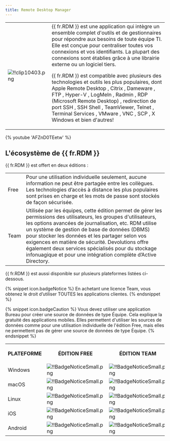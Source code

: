 ```yaml
---
title: Remote Desktop Manager
---
```

<table>
	<tr>
		<td>

![!!clip10403.png](/img/fr/rdm/windows/clip10403.png) 
		</td>
		<td>
{{ fr.RDM }} est une application qui intègre un ensemble complet d'outils et de gestionnaires pour répondre aux besoins de toute équipe TI. Elle est conçue pour centraliser toutes vos connexions et vos identifiants. La plupart des connexions sont établies grâce à une librairie externe ou un logiciel tiers.  

{{ fr.RDM }} est compatible avec plusieurs des technologies et outils les plus populaires, dont Apple Remote Desktop , Citrix , Dameware , FTP , Hyper-V , LogMeIn , Radmin , RDP (Microsoft Remote Desktop) , redirection de port SSH , SSH Shell , TeamViewer, Telnet , Terminal Services , VMware , VNC , SCP , X Windows et bien d'autres! 
		</td>
	</tr>
</table>

{% youtube 'AFZnD0TEetw' %}  

## L'écosystème de {{ fr.RDM }} 

{{ fr.RDM }} est offert en deux éditions :  

<table>
	<tr>
		<td>

Free 
		</td>
		<td>
Pour une utilisation individuelle seulement, aucune information ne peut être partagée entre les collègues. Les technologies d’accès à distance les plus populaires sont prises en charge et les mots de passe sont stockés de façon sécurisée. 
		</td>
	</tr>
	<tr>
		<td>
Team 
		</td>
		<td>
Utilisée par les équipes, cette édition permet de gérer les permissions des utilisateurs, les groupes d'utilisateurs, les options avancées de journalisation, etc. RDM utilise un système de gestion de base de données (DBMS) pour stocker les données et les partager selon vos exigences en matière de sécurité. Devolutions offre également deux services spécialisés pour du stockage infonuagique et pour une intégration complète d’Active Directory. 
		</td>
	</tr>
</table>

{{ fr.RDM }} est aussi disponible sur plusieurs plateformes listées ci-dessous.  

{% snippet icon.badgeNotice %} 
En achetant une licence Team, vous obtenez le droit d’utiliser TOUTES les applications clientes. 
{% endsnippet %}
 
{% snippet icon.badgeCaution %} 
Vous devez utiliser une application Bureau pour créer une source de données de type Équipe. Cela explique la gratuité des applications mobiles. Elles permettent d'utiliser les sources de données comme pour une utilisation individuelle de l'édition Free, mais elles ne permettent pas de gérer une source de données de type Équipe. 
{% endsnippet %}
 
<table>
	<tr>
		<th>

PLATEFORME 
		</th>
		<th>
ÉDITION FREE 
		</th>
		<th>
ÉDITION TEAM 
		</th>
	</tr>
	<tr>
		<td>
Windows 
		</td>
		<td>
![!!BadgeNoticeSmall.png](/img/common/BadgeNoticeSmall.png) 
		</td>
		<td>
![!!BadgeNoticeSmall.png](/img/common/BadgeNoticeSmall.png) 
		</td>
	</tr>
	<tr>
		<td>
macOS 
		</td>
		<td>
![!!BadgeNoticeSmall.png](/img/common/BadgeNoticeSmall.png) 
		</td>
		<td>
![!!BadgeNoticeSmall.png](/img/common/BadgeNoticeSmall.png) 
		</td>
	</tr>
	<tr>
		<td>
Linux 
		</td>
		<td>
![!!BadgeNoticeSmall.png](/img/common/BadgeNoticeSmall.png) 
		</td>
		<td>
![!!BadgeNoticeSmall.png](/img/common/BadgeNoticeSmall.png) 
		</td>
	</tr>
	<tr>
		<td>
iOS 
		</td>
		<td>
![!!BadgeNoticeSmall.png](/img/common/BadgeNoticeSmall.png) 
		</td>
		<td>
![!!BadgeNoticeSmall.png](/img/common/BadgeNoticeSmall.png) 
		</td>
	</tr>
	<tr>
		<td>
Android 
		</td>
		<td>
![!!BadgeNoticeSmall.png](/img/common/BadgeNoticeSmall.png) 
		</td>
		<td>
![!!BadgeNoticeSmall.png](/img/common/BadgeNoticeSmall.png) 
		</td>
	</tr>
</table>


